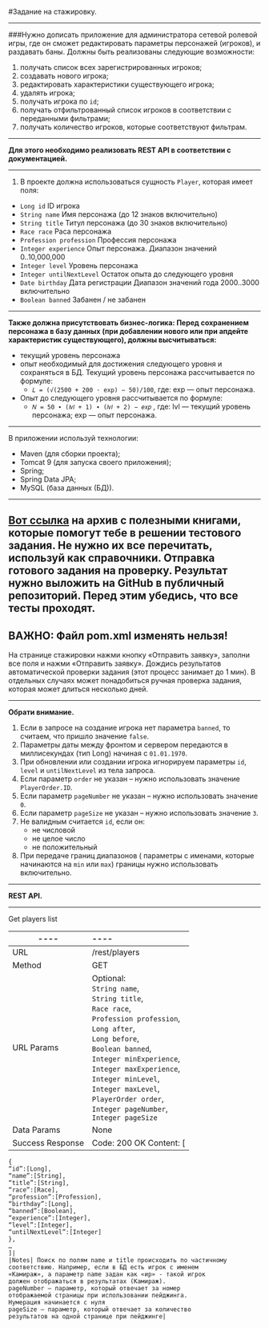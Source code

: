 #Задание на стажировку.
____
###Нужно дописать приложение для администратора сетевой ролевой игры, где он сможет редактировать параметры персонажей (игроков), и раздавать баны. Должны быть реализованы следующие возможности:
1. получать список всех зарегистрированных игроков;
2. создавать нового игрока;
3. редактировать характеристики существующего игрока;
4. удалять игрока;
5. получать игрока по `id`;
6. получать отфильтрованный список игроков в соответствии с переданными фильтрами;
7. получать количество игроков, которые соответствуют фильтрам.

____
   __Для этого необходимо реализовать REST API в соответствии с документацией.__
____
1. В проекте должна использоваться сущность `Player`, которая имеет поля:
* `Long id` ID игрока
* `String name` Имя персонажа (до 12 знаков включительно)
* `String title` Титул персонажа (до 30 знаков включительно)
* `Race race` Раса персонажа
* `Profession profession` Профессия персонажа
* `Integer experience` Опыт персонажа. Диапазон значений 0..10,000,000
* `Integer level` Уровень персонажа
* `Integer untilNextLevel` Остаток опыта до следующего уровня
* `Date birthday` Дата регистрации
   Диапазон значений года 2000..3000 включительно
* `Boolean banned` Забанен / не забанен
____
   __Также должна присутствовать бизнес-логика:
   Перед сохранением персонажа в базу данных (при добавлении нового или при апдейте характеристик
   существующего), должны высчитываться:__
* текущий уровень персонажа
* опыт необходимый для достижения следующего уровня
  и сохраняться в БД. Текущий уровень персонажа рассчитывается по формуле: 
   * `𝐿 = (√(2500 + 200 · exp) − 50)/100`, где: exp — опыт персонажа. 
* Опыт до следующего уровня рассчитывается по формуле:
  * `𝑁 = 50 ∙ (𝑙𝑣𝑙 + 1) ∙ (𝑙𝑣𝑙 + 2) − 𝑒𝑥𝑝` ,
    где: lvl — текущий уровень персонажа; exp — опыт персонажа.
____

В приложении используй технологии:
* Maven (для сборки проекта);
* Tomcat 9 (для запуска своего приложения);
* Spring;
* Spring Data JPA;
* MySQL (база данных (БД)).
____
   [Вот ссылка](https://www.dropbox.com/s/p0mvdryfk4ho9s0/Books.rar?dl=0) на архив с полезными книгами, которые помогут тебе в решении тестового
   задания. Не нужно их все перечитать, используй как справочники.
   Отправка готового задания на проверку.
   Результат нужно выложить на GitHub в публичный репозиторий.
   Перед этим убедись, что все тесты проходят. 
----
   __ВАЖНО: Файл pom.xml изменять
   нельзя!__
----
   На странице стажировки нажми кнопку «Отправить заявку», заполни все поля и нажми
   «Отправить заявку». Дождись результатов автоматической проверки задания (этот
   процесс занимает до 1 мин). В отдельных случаях может понадобиться ручная проверка
   задания, которая может длиться несколько дней.
____
   __Обрати внимание.__
1. Если в запросе на создание игрока нет параметра `banned`, то считаем, что пришло
   значение `false`.
2. Параметры даты между фронтом и сервером передаются в миллисекундах (тип Long)
   начиная с `01.01.1970`.
3. При обновлении или создании игрока игнорируем параметры 
`id`, `level` и `untilNextLevel` из тела запроса.
4. Если параметр `order` не указан – 
нужно использовать значение `PlayerOrder.ID`.
5. Если параметр `pageNumber` не указан – 
нужно использовать значение `0`.
6. Если параметр `pageSize` не указан – 
нужно использовать значение `3`.
7. Не валидным считается `id`, если он:
   * не числовой
   * не целое число
   * не положительный 
8. При передаче границ диапазонов (
параметры с именами, которые начинаются на `min`
     или `max`) границы нужно использовать включительно.
____
__REST API.__
____
Get players list

| ----           | ----                                                                                                                                                                                                                                                                                                                                             |
|----------------|:-------------------------------------------------------------------------------------------------------------------------------------------------------------------------------------------------------------------------------------------------------------------------------------------------------------------------------------------------| 
| URL            | /rest/players                                                                                                                                                                                                                                                                                                                                    |
| Method         | GET                                                                                                                                                                                                                                                                                                                                              |
|URL Params | Optional:<br/>`String name`, <br/>`String title`, <br/>`Race race`, <br/>`Profession profession`, <br/>`Long after`, <br/>`Long before`, <br/>`Boolean banned`, <br/>`Integer minExperience`, <br/>`Integer maxExperience`, <br/>`Integer minLevel`, <br/>`Integer maxLevel`, <br/>`PlayerOrder order`, <br/>`Integer pageNumber`, <br/>`Integer pageSize` |
|Data Params | None |
|Success Response| Code: 200 OK Content: [
    {
    “id”:[Long],
    “name”:[String],
    “title”:[String],
    “race”:[Race],
    “profession”:[Profession],
    “birthday”:[Long],
    “banned”:[Boolean],
    “experience”:[Integer],
    “level”:[Integer],
    “untilNextLevel”:[Integer]
    },
    …
    ]|
    |Notes| Поиск по полям name и title происходить по частичному
    соответствию. Например, если в БД есть игрок с именем
    «Камираж», а параметр name задан как «ир» - такой игрок
    должен отображаться в результатах (Камираж).
    pageNumber – параметр, который отвечает за номер
    отображаемой страницы при использовании пейджинга.
    Нумерация начинается с нуля
    pageSize – параметр, который отвечает за количество
    результатов на одной странице при пейджинге|